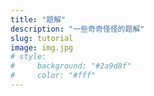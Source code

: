 ```yaml
---
title: "题解"
description: "一些奇奇怪怪的题解"
slug: tutorial
image: img.jpg
# style:
#     background: "#2a9d8f"
#     color: "#fff"
---
```

